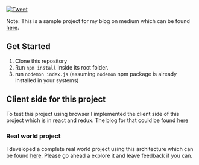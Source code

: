 [![Tweet](https://img.shields.io/twitter/url/http/shields.io.svg?style=social)](https://twitter.com/intent/tweet?text=How%20to%20build%20a%20Node.js%20server%20that%20scales&url=https://medium.freecodecamp.org/writing-scalable-architecture-for-node-js-2b58e0523d7f)

Note: This is a sample project for my blog on medium which can be found [here](https://medium.freecodecamp.org/writing-scalable-architecture-for-node-js-2b58e0523d7f).

## Get Started
1. Clone this repository
2. Run `npm install` inside its root folder.
3. run `nodemon index.js` (assuming `nodemon` npm package is already installed in your systems)

## Client side for this project
To test this project using browser I implemented the client side of this project which is in react and redux. The blog for that could be found [here](https://medium.com/@zafarsaleem/login-using-react-redux-redux-saga-86b26c8180e)

### Real world project
I developed a complete real world project using this architecture which can be found [here](https://github.com/zafar-saleem/timeoff-server). Please go ahead a explore it and leave feedback if you can.
